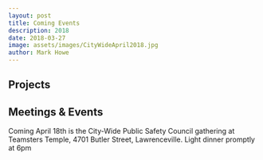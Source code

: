 ```yaml
---
layout: post
title: Coming Events
description: 2018
date: 2018-03-27
image: assets/images/CityWideApril2018.jpg
author: Mark Howe
---
```




## Projects


## Meetings & Events
Coming April 18th is the City-Wide Public Safety Council gathering at Teamsters Temple, 4701 Butler Street, Lawrenceville. Light dinner promptly at 6pm

